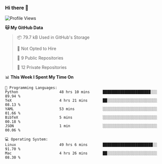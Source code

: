 ### Hi there 👋

<!--
**huayuan4396/huayuan4396** is a ✨ _special_ ✨ repository because its `README.md` (this file) appears on your GitHub profile.

Here are some ideas to get you started:

- 🔭 I’m currently working on ...
- 🌱 I’m currently learning ...
- 👯 I’m looking to collaborate on ...
- 🤔 I’m looking for help with ...
- 💬 Ask me about ...
- 📫 How to reach me: ...
- 😄 Pronouns: ...
- ⚡ Fun fact: ...
-->

<!--START_SECTION:waka-->
![Profile Views](http://img.shields.io/badge/Profile%20Views-0-blue)

**🐱 My GitHub Data** 

> 📦 79.7 kB Used in GitHub's Storage 
 > 
> 🚫 Not Opted to Hire
 > 
> 📜 9 Public Repositories 
 > 
> 🔑 12 Private Repositories 
 > 
📊 **This Week I Spent My Time On** 

```text
💬 Programming Languages: 
Python                   48 hrs 10 mins      ██████████████████████░░░   89.94 % 
TeX                      4 hrs 21 mins       ██░░░░░░░░░░░░░░░░░░░░░░░   08.13 % 
YAML                     53 mins             ░░░░░░░░░░░░░░░░░░░░░░░░░   01.66 % 
BibTeX                   5 mins              ░░░░░░░░░░░░░░░░░░░░░░░░░   00.18 % 
JSON                     1 min               ░░░░░░░░░░░░░░░░░░░░░░░░░   00.06 % 

💻 Operating System: 
Linux                    49 hrs 6 mins       ███████████████████████░░   91.70 % 
Mac                      4 hrs 26 mins       ██░░░░░░░░░░░░░░░░░░░░░░░   08.30 % 
```


<!--END_SECTION:waka-->
